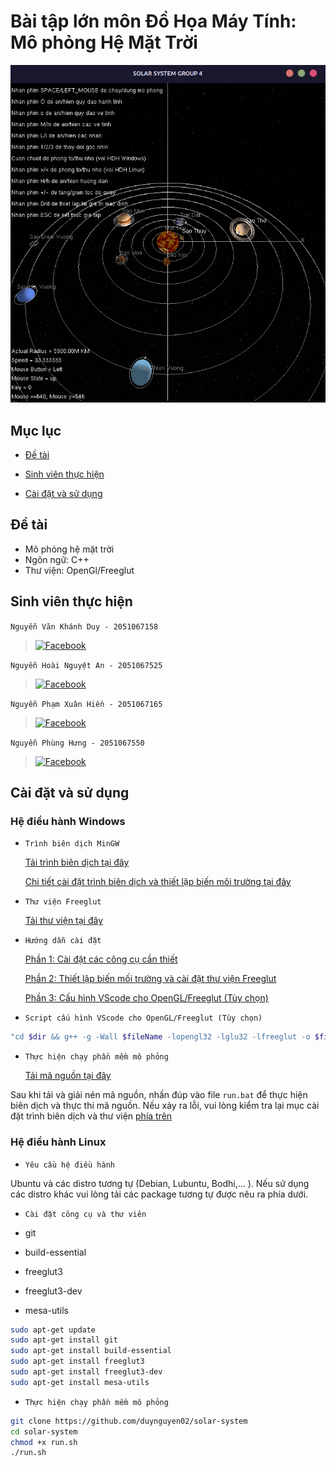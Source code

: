 # Bài tập lớn môn Đồ Họa Máy Tính: Mô phỏng Hệ Mặt Trời

![solar-system](/assets/solar_system.png)

## Mục lục

- [Đề tài](#đề-tài)

- [Sinh viên thực hiện](#sinh-viên-thực-hiện)

- [Cài đặt và sử dụng](#cài-đặt-và-sử-dụng)

## Đề tài

- Mô phỏng hệ mặt trời
- Ngôn ngữ: C++
- Thư viện: OpenGl/Freeglut

## Sinh viên thực hiện

`Nguyễn Văn Khánh Duy - 2051067158`
>[![Facebook](https://img.shields.io/badge/Facebook-1877F2?style=for-the-badge&logo=facebook&logoColor=white)](https://www.facebook.com/khanhduy.tls.4/)

`Nguyễn Hoài Nguyệt An - 2051067525`
>[![Facebook](https://img.shields.io/badge/Facebook-1877F2?style=for-the-badge&logo=facebook&logoColor=white)](https://www.facebook.com/profile.php?id=100012224136535)

`Nguyễn Phạm Xuân Hiền - 2051067165`
>[![Facebook](https://img.shields.io/badge/Facebook-1877F2?style=for-the-badge&logo=facebook&logoColor=white)](https://www.facebook.com/profile.php?id=100013313088490)

`Nguyễn Phùng Hưng - 2051067550`
>[![Facebook](https://img.shields.io/badge/Facebook-1877F2?style=for-the-badge&logo=facebook&logoColor=white)](https://www.facebook.com/profile.php?id=100013314739498)

## Cài đặt và sử dụng

### Hệ điều hành Windows

- `Trình biên dịch MinGW`

    [Tải trình biên dịch tại đây](https://sourceforge.net/projects/mingw/)

    [Chi tiết cài đặt trình biên dịch và thiết lập biến môi trường tại đây](https://exploreshaifali.github.io/2014/07/18/Using-GCC-Compiler-on-Windows/)
- `Thư viện Freeglut`

    [Tải thư viện tại đây](https://www.transmissionzero.co.uk/files/software/development/GLUT/freeglut-MSVC.zip)

- `Hướng dẫn cài đặt`

    [Phần 1: Cài đặt các công cụ cần thiết](https://drive.google.com/file/d/10NO6MU0-Wnt8Rl3QeyH46JKeZIPqzsC2/view?usp=share_link)

    [Phần 2: Thiết lập biến mối trường và cài đặt thư viện Freeglut](https://drive.google.com/file/d/1TmaEnSeaLxLrGOr5vSwb1zg2pVkO-ckG/view?usp=share_link)

    [Phần 3: Cấu hình VScode cho OpenGL/Freeglut (Tùy chọn)](https://drive.google.com/file/d/1_5oRkv2Ts5rZBe3-5oghV7E27Ve2oPis/view?usp=share_link)

- `Script cấu hình VScode cho OpenGL/Freeglut (Tùy chọn)`

```bash
"cd $dir && g++ -g -Wall $fileName -lopengl32 -lglu32 -lfreeglut -o $fileNameWithoutExt && start cmd /k \"$dir$fileNameWithoutExt && pause && del /f $dir$fileNameWithoutExt.exe && exit\""
```

- `Thực hiện chạy phần mềm mô phỏng`

    [Tải mã nguồn tại đây](https://github.com/duynguyen02/solar-system/archive/refs/heads/main.zip)

Sau khi tải và giải nén mã nguồn, nhấn đúp vào file `run.bat` để thực hiện biên dịch và thực thi mã nguồn. Nếu xảy ra lỗi, vui lòng kiểm tra lại mục cài đặt trình biên dịch và thư viện [phía trên](#cài-đặt-và-sử-dụng)

### Hệ điều hành Linux

- `Yêu cầu hệ điều hành`

Ubuntu và các distro tương tự (Debian, Lubuntu, Bodhi,... ). Nếu sử dụng các distro khác vui lòng tải các package tương tự được nêu ra phía dưới.

- `Cài đặt công cụ và thư viên`

- git
- build-essential
- freeglut3
- freeglut3-dev
- mesa-utils

```bash
sudo apt-get update
sudo apt-get install git
sudo apt-get install build-essential
sudo apt-get install freeglut3
sudo apt-get install freeglut3-dev
sudo apt-get install mesa-utils
```

- `Thực hiện chạy phần mềm mô phỏng`

```bash
git clone https://github.com/duynguyen02/solar-system
cd solar-system
chmod +x run.sh
./run.sh
```
